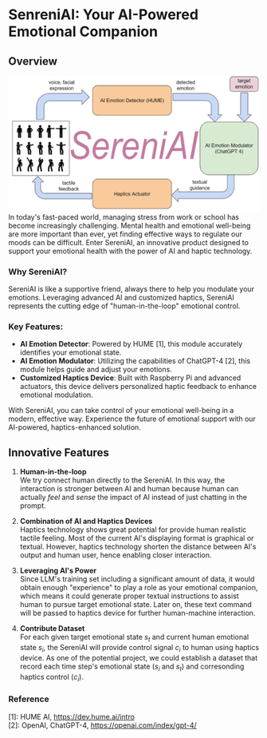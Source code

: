 # SenreniAI: Your AI-Powered Emotional Companion

## Overview

![Alt text](./overview.png)
In today's fast-paced world, managing stress from work or school has become increasingly challenging. Mental health and emotional well-being are more important than ever, yet finding effective ways to regulate our moods can be difficult. Enter SereniAI, an innovative product designed to support your emotional health with the power of AI and haptic technology.

### Why SereniAI?
SereniAI is like a supportive friend, always there to help you modulate your emotions. Leveraging advanced AI and customized haptics, SereniAI represents the cutting edge of "human-in-the-loop" emotional control.

### Key Features:
- **AI Emotion Detector**: Powered by HUME [1], this module accurately identifies your emotional state.
- **AI Emotion Modulator**: Utilizing the capabilities of ChatGPT-4 [2], this module helps guide and adjust your emotions.
- **Customized Haptics Device**: Built with Raspberry Pi and advanced actuators, this device delivers personalized haptic feedback to enhance emotional modulation.

With SereniAI, you can take control of your emotional well-being in a modern, effective way. Experience the future of emotional support with our AI-powered, haptics-enhanced solution.
## Innovative Features
1. **Human-in-the-loop**\
We try connect human directly to the SereniAI. In this way, the interaction is stronger between AI and human because human can actually *feel* and *sense* the impact of AI instead of just chatting in the prompt. 

2. **Combination of AI and Haptics Devices**\
Haptics technology shows great potential for provide human realistic tactile feeling. Most of the current AI's displaying format is graphical or textual. However, haptics technology shorten the distance between AI's output and human user, hence enabling closer interaction. 
3. **Leveraging AI's Power**\
Since LLM's training set including a significant amount of data, it would obtain enough "experience" to play a role as your emotional companion, which means it could generate proper textual instructions to assist human to pursue target emotional state. Later on, these text command will be passed to haptics device for further human-machine interaction.
4. **Contribute Dataset**\
For each given target emotional state $s_t$ and current human emotional state $s_i$, the SereniAI will provide control signal $c_i$ to human using haptics device. As one of the potential project, we could establish a dataset that record each time step's emotional state ($s_i \ \text{and} \ s_t$) and corresonding haptics control ($c_i$). 

### Reference
[1]: HUME AI, https://dev.hume.ai/intro \
[2]: OpenAI, ChatGPT-4, https://openai.com/index/gpt-4/